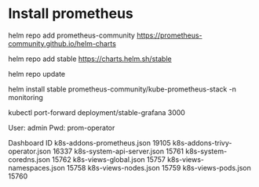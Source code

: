 # Install prometheus

helm repo add prometheus-community https://prometheus-community.github.io/helm-charts

helm repo add stable https://charts.helm.sh/stable

helm repo update

helm install stable prometheus-community/kube-prometheus-stack -n monitoring

kubectl port-forward deployment/stable-grafana 3000

User: admin
Pwd: prom-operator

Dashboard	ID
k8s-addons-prometheus.json	19105
k8s-addons-trivy-operator.json	16337
k8s-system-api-server.json	15761
k8s-system-coredns.json	15762
k8s-views-global.json	15757
k8s-views-namespaces.json	15758
k8s-views-nodes.json	15759
k8s-views-pods.json	15760
